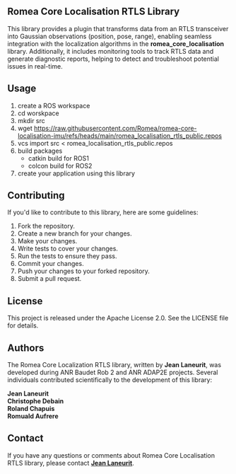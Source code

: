 ## Romea Core Localisation RTLS Library

This library provides a plugin that transforms data from an RTLS transceiver into Gaussian observations (position, pose, range), enabling seamless integration with the localization algorithms in the **romea_core_localisation** library. Additionally, it includes monitoring tools to track RTLS data and generate diagnostic reports, helping to detect and troubleshoot potential issues in real-time.

## **Usage**

1. create a ROS workspace
2. cd worskpace
3. mkdir src
4. wget https://raw.githubusercontent.com/Romea/romea-core-localisation-imu/refs/heads/main/romea_localisation_rtls_public.repos
5. vcs import src < romea_localisation_rtls_public.repos
6. build packages
   - catkin build for ROS1
   - colcon build for ROS2
7. create your application using this library

## **Contributing**

If you'd like to contribute to this library, here are some guidelines:

1. Fork the repository.
2. Create a new branch for your changes.
3. Make your changes.
4. Write tests to cover your changes.
5. Run the tests to ensure they pass.
6. Commit your changes.
7. Push your changes to your forked repository.
8. Submit a pull request.

## **License**

This project is released under the Apache License 2.0. See the LICENSE file for details.

## **Authors**

The Romea Core Localization RTLS library, written by **Jean Laneurit**, was developed during ANR Baudet Rob 2 and ANR ADAP2E projects. Several individuals contributed scientifically to the development of this library:

**Jean Laneurit**  
**Christophe Debain**  
**Roland Chapuis**  
**Romuald Aufrere**  

## **Contact**

If you have any questions or comments about Romea Core Localisation RTLS library, please contact **[Jean Laneurit](mailto:jean.laneurit@inrae.fr)**.